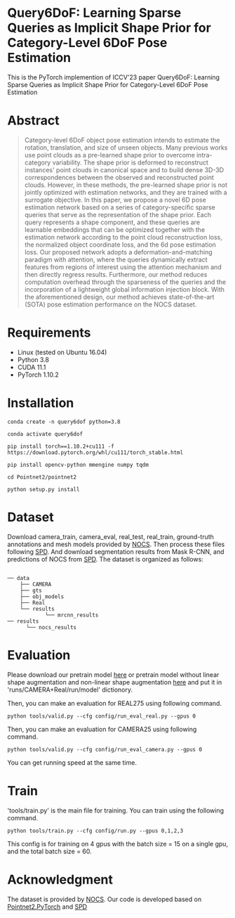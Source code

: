 # Query6DoF: Learning Sparse Queries as Implicit Shape Prior for Category-Level 6DoF Pose Estimation
This is the PyTorch implemention of ICCV'23 paper Query6DoF: Learning Sparse Queries as Implicit Shape Prior for Category-Level 6DoF Pose Estimation

# Abstract
> Category-level 6DoF object pose estimation intends to estimate the rotation, translation, and size of unseen objects. Many previous works use point clouds as a pre-learned shape prior to overcome intra-category variability. The shape prior is deformed to reconstruct instances' point clouds in canonical space and to build dense 3D-3D correspondences between the observed and reconstructed point clouds. However, in these methods, the pre-learned shape prior is not jointly optimized with estimation networks, and they are trained with a surrogate objective. In this paper, we propose a novel 6D pose estimation network based on a series of category-specific sparse queries that serve as the representation of the shape prior. Each query represents a shape component, and these queries are learnable embeddings that can be optimized together with the estimation network according to the point cloud reconstruction loss, the normalized object coordinate loss, and the 6d pose estimation loss. Our proposed network adopts a deformation-and-matching paradigm with attention, where the queries dynamically extract features from regions of interest using the attention mechanism and then directly regress results. Furthermore, our method reduces computation overhead through the sparseness of the queries and the incorporation of a lightweight global information injection block. With the aforementioned design, our method achieves state-of-the-art (SOTA) pose estimation performance on the NOCS dataset.

# Requirements
- Linux (tested on Ubuntu 16.04)
- Python 3.8
- CUDA 11.1
- PyTorch 1.10.2
  
# Installation
~~~
conda create -n query6dof python=3.8

conda activate query6dof

pip install torch==1.10.2+cu111 -f  https://download.pytorch.org/whl/cu111/torch_stable.html

pip install opencv-python mmengine numpy tqdm

cd Pointnet2/pointnet2

python setup.py install
~~~

# Dataset
Download camera_train, camera_eval, real_test, real_train, ground-truth annotations and mesh models provided by [NOCS](https://github.com/hughw19/NOCS_CVPR2019).
Then process these files following [SPD](https://github.com/mentian/object-deformnet). And download segmentation results from Mask R-CNN, and predictions of NOCS from [SPD](https://github.com/mentian/object-deformnet).
The dataset is organized as follows:
~~~

── data
    ├── CAMERA
    ├── gts
    ├── obj_models
    ├── Real
    └── results
            └── mrcnn_results   
── results
      └── nocs_results
~~~

# Evaluation
Please download our pretrain model [here](https://drive.google.com/file/d/11DKVV6NCgecKoe6Pu9OIXWyiROXhuW3J/view?usp=drive_link) or pretrain model without linear shape augmentation and non-linear shape augmentation [here](https://drive.google.com/file/d/1zJEK_ik8ZmaC25X3RFQkeLFFwHKbtU66/view?usp=drive_link) and put it in 'runs/CAMERA+Real/run/model' dictionory. 

Then, you can make an evaluation for REAL275 using following command.
~~~
python tools/valid.py --cfg config/run_eval_real.py --gpus 0
~~~
Then, you can make an evaluation for CAMERA25 using following command.
~~~
python tools/valid.py --cfg config/run_eval_camera.py --gpus 0
~~~

You can get running speed at the same time.

# Train
'tools/train.py' is the main file for training. You can train using the following command.

~~~
python tools/train.py --cfg config/run.py --gpus 0,1,2,3
~~~
This config is for training on 4 gpus with the batch size = 15 on a single gpu, and the total batch size = 60.

# Acknowledgment
The dataset is provided by [NOCS](https://github.com/hughw19/NOCS_CVPR2019). Our code is developed based on [Pointnet2.PyTorch](https://github.com/sshaoshuai/Pointnet2.PyTorch) and [SPD](https://github.com/mentian/object-deformnet)